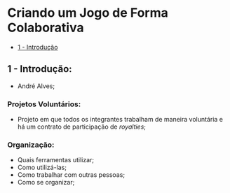# Criando um Jogo de Forma Colaborativa

- [1 - Introdução](#1---introdução)

## 1 - Introdução:

- André Alves;

### Projetos Voluntários:

- Projeto em que todos os integrantes trabalham de maneira voluntária e há um contrato de participação de *royalties*;

### Organização:

- Quais ferramentas utilizar;
- Como utilizá-las;
- Como trabalhar com outras pessoas;
- Como se organizar;
